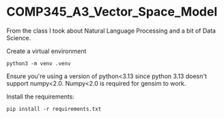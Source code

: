 # COMP345_A3_Vector_Space_Model
From the class I took about Natural Language Processing and a bit of Data Science.

Create a virtual environment
```
python3 -m venv .venv
```

Ensure you're using a version of python<3.13 since python 3.13 doesn't support numpy<2.0.
Numpy<2.0 is required for gensim to work.

Install the requirements:
```
pip install -r requirements.txt
```
